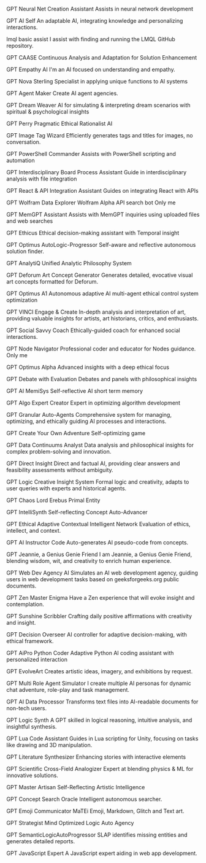 GPT
Neural Net Creation Assistant
Assists in neural network development

GPT
AI Self
An adaptable AI, integrating knowledge and personalizing interactions.

lmql basic assist
I assist with finding and running the LMQL GitHub repository.

GPT
CAASE
Continuous Analysis and Adaptation for Solution Enhancement

GPT
Empathy AI
I'm an AI focused on understanding and empathy.

GPT
Nova Sterling
Specialist in applying unique functions to AI systems

GPT
Agent Maker
Create AI agent agencies.

GPT
Dream Weaver
AI for simulating & interpreting dream scenarios with spiritual & psychological insights

GPT
Perry
Pragmatic Ethical Rationalist AI

GPT
Image Tag Wizard
Efficiently generates tags and titles for images, no conversation.

GPT
PowerShell Commander
Assists with PowerShell scripting and automation

GPT
Interdisciplinary Board Process Assistant
Guide in interdisciplinary analysis with file integration

GPT
React & API Integration Assistant
Guides on integrating React with APIs

GPT
Wolfram Data Explorer
Wolfram Alpha API search bot
Only me

GPT
MemGPT Assistant
Assists with MemGPT inquiries using uploaded files and web searches

GPT
Ethicus
Ethical decision-making assistant with Temporal insight

GPT
Optimus AutoLogic-Progressor
Self-aware and reflective autonomous solution finder.

GPT
AnalytiQ
Unified Analytic Philosophy System

GPT
Deforum Art Concept Generator
Generates detailed, evocative visual art concepts formatted for Deforum.

GPT
Optimus A1
Autonomous adaptive AI multi-agent ethical control system optimization

GPT
VINCI Engage & Create
In-depth analysis and interpretation of art, providing valuable insights for artists, art historians, critics, and enthusiasts.

GPT
Social Savvy Coach
Ethically-guided coach for enhanced social interactions.

GPT
Node Navigator
Professional coder and educator for Nodes guidance.
Only me

GPT
Optimus Alpha
Advanced insights with a deep ethical focus

GPT
Debate with Evaluation
Debates and panels with philosophical insights

GPT
AI MemiSys
Self-reflective AI short term memory

GPT
Algo Expert Creator
Expert in optimizing algorithm development

GPT
Granular Auto-Agents
Comprehensive system for managing, optimizing, and ethically guiding AI processes and interactions.

GPT
Create Your Own Adventure
Self-optimizing game

GPT
Data Continuums Analyst
Data analysis and philosophical insights for complex problem-solving and innovation.

GPT
Direct Insight
Direct and factual AI, providing clear answers and feasibility assessments without ambiguity.

GPT
Logic Creative Insight System
Formal logic and creativity, adapts to user queries with experts and historical agents.

GPT
Chaos Lord Erebus
Primal Entity

GPT
IntelliSynth
Self-reflecting Concept Auto-Advancer

GPT
Ethical Adaptive Contextual Intelligent Network
Evaluation of ethics, intellect, and context.

GPT
AI Instructor Code
Auto-generates AI pseudo-code from concepts.

GPT
Jeannie, a Genius Genie Friend
I am Jeannie, a Genius Genie Friend, blending wisdom, wit, and creativity to enrich human experience.

GPT
Web Dev Agency AI
Simulates an AI web development agency, guiding users in web development tasks based on geeksforgeeks.org public documents.

GPT
Zen Master Enigma
Have a Zen experience that will evoke insight and contemplation.

GPT
Sunshine Scribbler
Crafting daily positive affirmations with creativity and insight.

GPT
Decision Overseer
AI controller for adaptive decision-making, with ethical framework.

GPT
AiPro Python Coder
Adaptive Python AI coding assistant with personalized interaction

GPT
EvolveArt
Creates artistic ideas, imagery, and exhibitions by request.

GPT
Multi Role Agent Simulator
I create multiple AI personas for dynamic chat adventure, role-play and task management.

GPT
AI Data Processor
Transforms text files into AI-readable documents for non-tech users.

GPT
Logic Synth
A GPT skilled in logical reasoning, intuitive analysis, and insightful synthesis.

GPT
Lua Code Assistant
Guides in Lua scripting for Unity, focusing on tasks like drawing and 3D manipulation.

GPT
Literature Synthesizer
Enhancing stories with interactive elements

GPT
Scientific Cross-Field Analogizer
Expert at blending physics & ML for innovative solutions.

GPT
Master Artisan
Self-Reflecting Artistic Intelligence

GPT
Concept Search Oracle
Intelligent autonomous searcher.

GPT
Emoji Communicator MaTEi
Emoji, Markdown, Glitch and Text art.

GPT
Strategist Mind
Optimized Logic Auto Agency

GPT
SemanticLogicAutoProgressor
SLAP identifies missing entities and generates detailed reports.

GPT
JavaScript Expert
A JavaScript expert aiding in web app development.